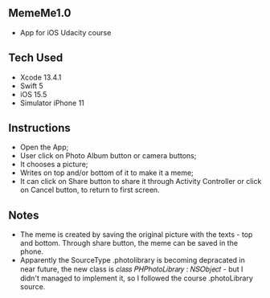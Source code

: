 ## MemeMe1.0
* App for iOS Udacity course

## Tech Used
* Xcode 13.4.1
* Swift 5
* iOS 15.5
* Simulator iPhone 11

## Instructions
* Open the App;
* User click on Photo Album button or camera buttons;
* It chooses a picture;
* Writes on top and/or bottom of it to make it a meme;
* It can click on Share button to share it through Activity Controller or click on Cancel button, to return to first screen.

## Notes
* The meme is created by saving the original picture with the texts - top and bottom. Through share button, the meme can be saved in the phone. 
* Apparently the SourceType .photolibrary is becoming depracated in near future, the new class is 𝑐𝑙𝑎𝑠𝑠 𝑃𝐻𝑃ℎ𝑜𝑡𝑜𝐿𝑖𝑏𝑟𝑎𝑟𝑦 : 𝑁𝑆𝑂𝑏𝑗𝑒𝑐𝑡 - but I didn't managed to implement it, so I followed the course .photoLibrary source.

